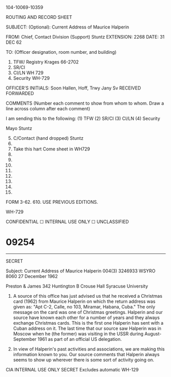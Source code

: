 104-10069-10359

ROUTING AND RECORD SHEET

SUBJECT: (Optional):
Current Address of Maurice Halperin

FROM:
Chief, Contact Division (Support) Stuntz
EXTENSION: 2268
DATE: 31 DEC 62

TO: (Officer designation, room number, and building)

1. TFW/ Registry Krages 66-2702
2. SR/CI
3. CI/LN WH 729
4. Security WH-729

OFFICER'S INITIALS: Soon Hallen, Hoff, Trwy Jany Sv
RECEIVED FORWARDED

COMMENTS (Number each comment to show from whom to whom. Draw a line across column after each comment)

I am sending this to the following:
(1) TFW
(2) SR/CI
(3) CI/LN
(4) Security

Mayo Stuntz

5. C/Contact (hand dropped) Stuntz
6.
7. Take this hart Come sheet in WH729
8.
9.
10.
11.
12.
13.
14.
15.

FORM 3-62.
610.
USE PREVIOUS EDITIONS.

WH-729

CONFIDENTIAL ☐
INTERNAL USE ONLY ☐ UNCLASSIFIED

# 09254

---

SECRET

Subject: Current Address of Maurice Halperin
004(3) 3246933
WSYRO
8060
27 December 1962

Preston & James
342 Huntington B Crouse Hall
Syracuse University

1. A source of this office has just advised us that he received a Christmas card (1962) from Maurice Halperin on which the return address was given as: "Apt C-2, Calle, no 103, Miramar, Habana, Cuba." The only message on the card was one of Christmas greetings. Halperin and our source have known each other for a number of years and they always exchange Christmas cards. This is the first one Halperin has sent with a Cuban address on it. The last time that our source saw Halperin was in Moscow when he (the former) was visiting in the USSR during August-September 1961 as part of an official US delegation.

2. In view of Halperin's past activities and associations, we are making this information known to you. Our source comments that Halperin always seems to show up wherever there is some sort of activity going on.

CIA INTERNAL USE ONLY
SECRET
Excludes automatic
WH-129
